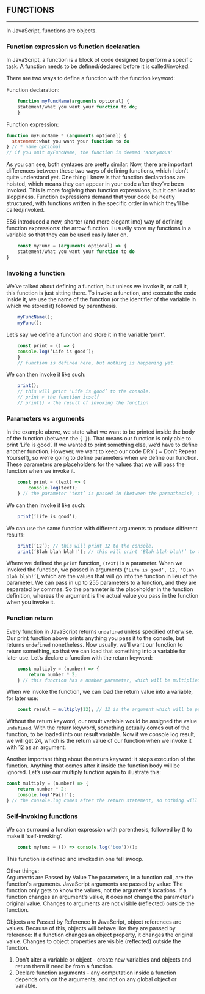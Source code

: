 ## **FUNCTIONS**
---
In JavaScript, functions are objects.

### **Function expression vs function declaration**

In JavaScript, a function is a block of code designed to perform a specific task. 
A function needs to be defined/declared before it is called/invoked.

There are two ways to define a function with the function keyword:

Function declaration:  
```javascript
	function myFuncName(arguments optional) { 
  	statement/what you want your function to do;
	}
```

Function expression:
```javascript  
function myFuncName * (arguments optional) { 
  statement:what you want your function to do 
} // * name optional
// if you omit myFuncName, the function is deemed 'anonymous'
```

As you can see, both syntaxes are pretty similar. Now, there are important differences between these two ways of defining functions, which I don’t quite understand yet. One thing I know is that function declarations are hoisted, which means they can appear in your code after they’ve been invoked. This is more forgiving than function expressions, but it can lead to sloppiness. Function expressions demand that your code be neatly structured, with functions written in the specific order in which they’ll be called/invoked. 

ES6 introduced a new, shorter (and more elegant imo) way of defining function expressions: the arrow function. I usually store my functions in a variable so that they can be used easily later on.

```javascript  
	const myFunc = (arguments optional) => {  
	statement/what you want your function to do 
}
```	

### **Invoking a function**

We’ve talked about defining a function, but unless we invoke it, or call it, this function is just sitting there. 
To invoke a function, and execute the code inside it, we use the name of the function (or the identifier of the variable in which we stored it) followed by parenthesis.

```javascript
	myFuncName();
	myFunc();
```
	
Let’s say we define a function and store it in the variable ‘print’.  
```javascript
	const print = () => { 
	console.log(‘Life is good’);
	} 
	// function is defined here, but nothing is happening yet.
```
We can then invoke it like such:  
```javascript
	print(); 
	// this will print ‘Life is good’ to the console. 
	// print > the function itself
	// print() > the result of invoking the function
```  

### **Parameters vs arguments**

In the example above, we state what we want to be printed inside the body of the function (between the `{ }`). That means our function is only able to print ‘Life is good’. If we wanted to print something else, we’d have to define another function. However, we want to keep our code DRY ( = Don’t Repeat Yourself), so we’re going to define parameters when we define our function. These parameters are placeholders for the values that we will pass the function when we invoke it. 

```javascript
	const print = (text) => { 
		console.log(text);
	} // the parameter ‘text’ is passed in (between the parenthesis), then used in the body of the function. This means that the function will print whatever you pass it when you invoke it. 
```

We can then invoke it like such:
```javascript
	print(‘Life is good’); 
```

We can use the same function with different arguments to produce different results:
```javascript
	print(‘12’); // this will print 12 to the console. 
	print(‘Blah blah blah!’); // this will print ‘Blah blah blah!’ to the console.
```	

Where we defined the `print` function, `(text)` is a parameter. When we invoked the function, we passed in arguments (`‘Life is good’, 12, ‘Blah blah blah!’`), which are the values that will go into the function in lieu of the parameter. We can pass in up to 255 parameters to a function, and they are separated by commas. 
So the parameter is the placeholder in the function definition, whereas the argument is the actual value you pass in the function when you invoke it. 

### **Function return**

Every function in JavaScript returns `undefined` unless specified otherwise. Our print function above prints anything you pass it to the console, but returns `undefined` nonetheless. 
Now usually, we’ll want our function to return something, so that we can load that something into a variable for later use. 
Let’s declare a function with the return keyword:

```javascript
	const multiply = (number) => {
		return number * 2;
	} // this function has a number parameter, which will be multiplied by two. The result will then be returned from the function.
```

When we invoke the function, we can load the return value into a variable, for later use:
```javascript
	const result = multiply(12); // 12 is the argument which will be passed in to our multiply function in lieu of number ( = the parameter). 
```

Without the return keyword, our result variable would be assigned the value `undefined`. 
With the return keyword, something actually comes out of the function, to be loaded into our result variable. Now if we console log result, we will get 24, which is the return value of our function when we invoke it with 12 as an argument. 

Another important thing about the return keyword: it stops execution of the function. Anything that comes after it inside the function body will be ignored. Let’s use our multiply function again to illustrate this:

```javascript
const multiply = (number) => {
	return number * 2;
	console.log(‘Fail!’);
} // the console.log comes after the return statement, so nothing will be printed to the console. 
``` 

### **Self-invoking functions**

We can surround a function expression with parenthesis, followed by () to make it ‘self-invoking’. 

```javascript
	const myfunc = (() => console.log('boo'))();
```

This function is defined and invoked in one fell swoop. 

Other things:  
Arguments are Passed by Value
The parameters, in a function call, are the function's arguments.
JavaScript arguments are passed by value: The function only gets to know the values, not the argument's locations.
If a function changes an argument's value, it does not change the parameter's original value.
Changes to arguments are not visible (reflected) outside the function.
 
Objects are Passed by Reference
In JavaScript, object references are values.
Because of this, objects will behave like they are passed by reference:
If a function changes an object property, it changes the original value.
Changes to object properties are visible (reflected) outside the function.

1) Don't alter a variable or object - create new variables and objects and return them if need be from a function.
2) Declare function arguments - any computation inside a function depends only on the arguments, and not on any global object or variable.

 
